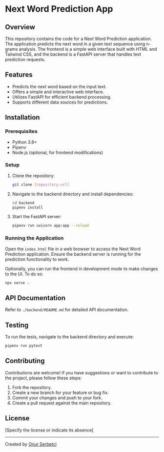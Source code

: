 # Next Word Prediction App

## Overview

This repository contains the code for a Next Word Prediction application. The application predicts the next word in a given text sequence using n-grams analysis. The frontend is a simple web interface built with HTML and Tailwind CSS, and the backend is a FastAPI server that handles text prediction requests.

## Features

- Predicts the next word based on the input text.
- Offers a simple and interactive web interface.
- Utilizes FastAPI for efficient backend processing.
- Supports different data sources for predictions.

## Installation

### Prerequisites

- Python 3.8+
- Pipenv
- Node.js (optional, for frontend modifications)

### Setup

1. Clone the repository:
   ```bash
   git clone [repository-url]
   ```

2) Navigate to the backend directory and install dependencies:
   ```bash
   cd backend
   pipenv install
   ```
3) Start the FastAPI server:
   ```bash
   pipenv run uvicorn app:app --reload
   ```

### Running the Application

Open the `index.html` file in a web browser to access the Next Word Prediction application. Ensure the backend server is running for the prediction functionality to work.

Optionally, you can run the frontend in development mode to make changes to the UI. To do so:

```bash
npx serve .
```

## API Documentation

Refer to `./backend/README.md` for detailed API documentation.

## Testing

To run the tests, navigate to the backend directory and execute:

```bash
pipenv run pytest
```

## Contributing

Contributions are welcome! If you have suggestions or want to contribute to the project, please follow these steps:

1. Fork the repository.
2. Create a new branch for your feature or bug fix.
3. Commit your changes and push to your fork.
4. Create a pull request against the main repository.

## License

[Specify the license or indicate its absence]

---

Created by [Onur Serbetci](iboraham.github.io)

```

```
